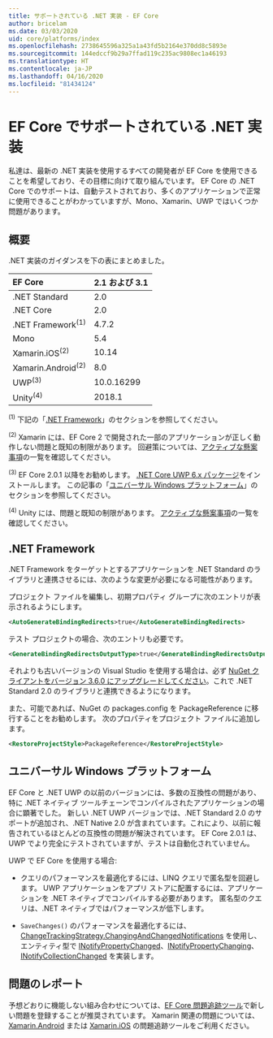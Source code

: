 ```yaml
---
title: サポートされている .NET 実装 - EF Core
author: bricelam
ms.date: 03/03/2020
uid: core/platforms/index
ms.openlocfilehash: 2738645596a325a1a43fd5b2164e370dd8c5893e
ms.sourcegitcommit: 144edccf9b29a7ffad119c235ac9808ec1a46193
ms.translationtype: HT
ms.contentlocale: ja-JP
ms.lasthandoff: 04/16/2020
ms.locfileid: "81434124"
---
```

# <a name="net-implementations-supported-by-ef-core"></a>EF Core でサポートされている .NET 実装

私達は、最新の .NET 実装を使用するすべての開発者が EF Core を使用できることを希望しており、その目標に向けて取り組んでいます。 EF Core の .NET Core でのサポートは、自動テストされており、多くのアプリケーションで正常に使用できることがわかっていますが、Mono、Xamarin、UWP ではいくつか問題があります。

## <a name="overview"></a>概要

.NET 実装のガイダンスを下の表にまとめました。

| EF Core                       | 2.1 および 3.1 |
|:------------------------------|:------------|
| .NET Standard                 | 2.0         |
| .NET Core                     | 2.0         |
| .NET Framework<sup>(1)</sup>  | 4.7.2       |
| Mono                          | 5.4         |
| Xamarin.iOS<sup>(2)</sup>     | 10.14       |
| Xamarin.Android<sup>(2)</sup> | 8.0         |
| UWP<sup>(3)</sup>             | 10.0.16299  |
| Unity<sup>(4)</sup>           | 2018.1      |

<sup>(1)</sup> 下記の「[.NET Framework](#net-framework)」のセクションを参照してください。

<sup>(2)</sup> Xamarin には、EF Core 2 で開発された一部のアプリケーションが正しく動作しない問題と既知の制限があります。 回避策については、[アクティブな懸案事項](https://github.com/aspnet/entityframeworkCore/issues?q=is%3Aopen+is%3Aissue+label%3Aarea-xamarin)の一覧を確認してください。

<sup>(3)</sup> EF Core 2.0.1 以降をお勧めします。 [.NET Core UWP 6.x パッケージ](https://www.nuget.org/packages/Microsoft.NETCore.UniversalWindowsPlatform/)をインストールします。 この記事の「[ユニバーサル Windows プラットフォーム](#universal-windows-platform)」のセクションを参照してください。

<sup>(4)</sup> Unity には、問題と既知の制限があります。 [アクティブな懸案事項](https://github.com/aspnet/entityframeworkCore/issues?q=is%3Aopen+is%3Aissue+label%3Aarea-unity)の一覧を確認してください。

## <a name="net-framework"></a>.NET Framework

.NET Framework をターゲットとするアプリケーションを .NET Standard のライブラリと連携させるには、次のような変更が必要になる可能性があります。

プロジェクト ファイルを編集し、初期プロパティ グループに次のエントリが表示されるようにします。

``` xml
<AutoGenerateBindingRedirects>true</AutoGenerateBindingRedirects>
```

テスト プロジェクトの場合、次のエントリも必要です。

``` xml
<GenerateBindingRedirectsOutputType>true</GenerateBindingRedirectsOutputType>
```

それよりも古いバージョンの Visual Studio を使用する場合は、必ず [NuGet クライアントをバージョン 3.6.0 にアップグレードしてください](https://www.nuget.org/downloads)。これで .NET Standard 2.0 のライブラリと連携できるようになります。

また、可能であれば、NuGet の packages.config を PackageReference に移行することをお勧めします。 次のプロパティをプロジェクト ファイルに追加します。

``` xml
<RestoreProjectStyle>PackageReference</RestoreProjectStyle>
```

## <a name="universal-windows-platform"></a>ユニバーサル Windows プラットフォーム

EF Core と .NET UWP の以前のバージョンには、多数の互換性の問題があり、特に .NET ネイティブ ツールチェーンでコンパイルされたアプリケーションの場合に顕著でした。 新しい .NET UWP バージョンでは、.NET Standard 2.0 のサポートが追加され、.NET Native 2.0 が含まれています。これにより、以前に報告されているほとんどの互換性の問題が解決されています。 EF Core 2.0.1 は、UWP でより完全にテストされていますが、テストは自動化されていません。

UWP で EF Core を使用する場合:

* クエリのパフォーマンスを最適化するには、LINQ クエリで匿名型を回避します。 UWP アプリケーションをアプリ ストアに配置するには、アプリケーションを .NET ネイティブでコンパイルする必要があります。 匿名型のクエリは、.NET ネイティブではパフォーマンスが低下します。

* `SaveChanges()` のパフォーマンスを最適化するには、[ChangeTrackingStrategy.ChangingAndChangedNotifications](/dotnet/api/microsoft.entityframeworkcore.changetrackingstrategy) を使用し、エンティティ型で [INotifyPropertyChanged](https://msdn.microsoft.com/library/system.componentmodel.inotifypropertychanged.aspx)、[INotifyPropertyChanging](https://msdn.microsoft.com/library/system.componentmodel.inotifypropertychanging.aspx)、[INotifyCollectionChanged](https://msdn.microsoft.com/library/system.collections.specialized.inotifycollectionchanged.aspx) を実装します。

## <a name="report-issues"></a>問題のレポート

予想どおりに機能しない組み合わせについては、[EF Core 問題追跡ツール](https://github.com/aspnet/entityframeworkcore/issues/new)で新しい問題を登録することが推奨されています。 Xamarin 関連の問題については、 [Xamarin.Android](https://github.com/xamarin/xamarin-android/issues/new) または [Xamarin.iOS](https://github.com/xamarin/xamarin-macios/issues/new) の問題追跡ツールをご利用ください。
